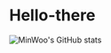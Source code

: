 # Hello-there


![MinWoo's GitHub stats](https://github-readme-stats.vercel.app/api?username=K-Junyyy&show_icons=true&theme=tokyonight)  
